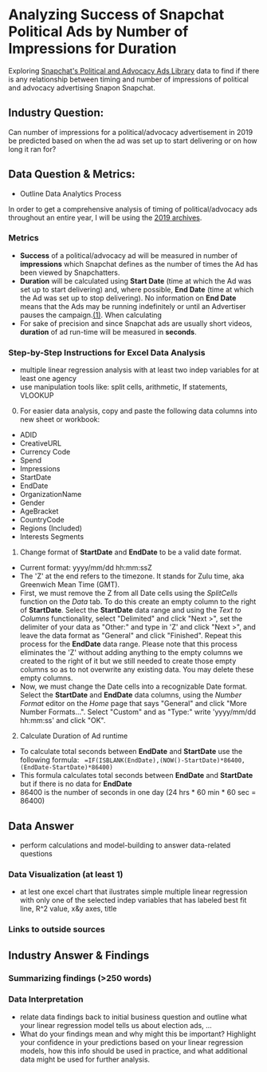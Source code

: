 # Analyzing Success of Snapchat Political Ads by Number of Impressions for Duration
Exploring [Snapchat's Political and Advocacy Ads Library](https://www.snap.com/en-US/political-ads/) data to find if there is any relationship between timing and number of impressions of political and advocacy advertising Snapon Snapchat.  

## Industry Question: 
Can number of impressions for a political/advocacy advertisement in 2019 be predicted based on when the ad was set up to start delivering or on how long it ran for?

## Data Question & Metrics: 
* Outline Data Analytics Process

In order to get a comprehensive analysis of timing of political/advocacy ads throughout an entire year, I will be using the [2019 archives](https://github.com/CamilaCamacho/timing_of_impressions_snapchat_political_ads/blob/master/PoliticalAds.csv).

### Metrics 
* **Success** of a political/advocacy ad will be measured in number of **impressions** which Snapchat defines as the number of times the Ad has been viewed by Snapchatters. 
* **Duration** will be calculated using **Start Date** (time at which the Ad was set up to start delivering) and, where possible, **End Date** (time at which the Ad was set up to stop delivering). No information on **End Date** means that the Ads may be running indefinitely or until an Advertiser pauses the campaign.[(1)](https://businesshelp.snapchat.com/en-US/article/political-ads-library). When calculating 
* For sake of precision and since Snapchat ads are usually short videos, **duration** of ad run-time will be measured in **seconds**.

### Step-by-Step Instructions for Excel Data Analysis
* multiple linear  regression analysis with at least two indep variables for at least one agency 
* use manipulation tools like: split cells, arithmetic, If statements, VLOOKUP
0. For easier data analysis, copy and paste the following data columns into new sheet or workbook:
* ADID
* CreativeURL
* Currency Code	
* Spend	
* Impressions	
* StartDate	
* EndDate	
* OrganizationName	
* Gender	
* AgeBracket	
* CountryCode	
* Regions (Included)	
* Interests	Segments
1. Change format of **StartDate** and **EndDate** to be a valid date format.
* Current format: yyyy/mm/dd hh:mm:ssZ 
* The 'Z' at the end refers to the timezone. It stands for Zulu time, aka Greenwich Mean Time (GMT).
* First, we must remove the Z from all Date cells using the _SplitCells_ function on the _Data_ tab. 
To do this create an empty column to the right of **StartDate**. Select the **StartDate** data range and using the _Text to Columns_ functionality, select "Delimited" and click "Next >", set the delimiter of your data as "Other:" and type in 'Z' and click "Next >", and leave the data format as "General" and click "Finished". Repeat this process for the **EndDate** data range.
Please note that this process eliminates the 'Z' without adding anything to the empty columns we created to the right of it but we still needed to create those empty columns so as to not overwrite any existing data. You may delete these empty columns.
* Now, we must change the Date cells into a recognizable Date format. Select the **StartDate** and **EndDate** data columns, using the _Number Format_ editor on the _Home_ page that says "General" and click "More Number Formats...". Select "Custom" and as "Type:" write 'yyyy/mm/dd hh:mm:ss' and click "OK". 
2. Calculate Duration of Ad runtime
* To calculate total seconds between **EndDate** and **StartDate** use the following formula:
``` =IF(ISBLANK(EndDate),(NOW()-StartDate)*86400,(EndDate-StartDate)*86400)```
* This formula calculates total seconds between **EndDate** and **StartDate** but if there is no data for **EndDate**
* 86400 is the number of seconds in one day (24 hrs * 60 min * 60 sec = 86400)

## Data Answer
* perform calculations and model-building to answer data-related questions 
### Data Visualization (at least 1)
* at lest one excel chart that ilustrates simple multiple linear regression with only one of the selected indep variables that has labeled best fit line, R^2 value, x&y axes, title
### Links to outside sources

## Industry Answer & Findings
### Summarizing findings (>250 words)
### Data Interpretation
* relate data findings back to initial business question and outline what your linear regression model tells us about election ads, ... 
* What do your findings mean and why might this be important? Highlight your confidence in your predictions based on your linear regression models, how this info should be used in practice, and what additional data might be used for further analysis. 
